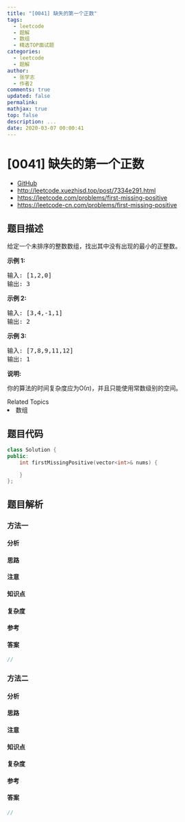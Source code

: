 ```yaml
---
title: "[0041] 缺失的第一个正数"
tags:
  - leetcode
  - 题解
  - 数组
  - 精选TOP面试题
categories:
  - leetcode
  - 题解
author:
  - 张学志
  - 作者2
comments: true
updated: false
permalink:
mathjax: true
top: false
description: ...
date: 2020-03-07 00:00:41
---
```



# [0041] 缺失的第一个正数
* [GitHub](https://github.com/algoboy101/LeetCodeCrowdsource/tree/master/_posts/QA/%5B0041%5D%20%E7%BC%BA%E5%A4%B1%E7%9A%84%E7%AC%AC%E4%B8%80%E4%B8%AA%E6%AD%A3%E6%95%B0.md)
* http://leetcode.xuezhisd.top/post/7334e291.html
* https://leetcode.com/problems/first-missing-positive
* https://leetcode-cn.com/problems/first-missing-positive


## 题目描述

<p>给定一个未排序的整数数组，找出其中没有出现的最小的正整数。</p>

<p><strong>示例&nbsp;1:</strong></p>

<pre>输入: [1,2,0]
输出: 3
</pre>

<p><strong>示例&nbsp;2:</strong></p>

<pre>输入: [3,4,-1,1]
输出: 2
</pre>

<p><strong>示例&nbsp;3:</strong></p>

<pre>输入: [7,8,9,11,12]
输出: 1
</pre>

<p><strong>说明:</strong></p>

<p>你的算法的时间复杂度应为O(<em>n</em>)，并且只能使用常数级别的空间。</p>
<div><div>Related Topics</div><div><li>数组</li></div></div>


## 题目代码

```cpp
class Solution {
public:
    int firstMissingPositive(vector<int>& nums) {

    }
};
```


## 题目解析


### 方法一

#### 分析

#### 思路

#### 注意

#### 知识点

#### 复杂度

#### 参考

#### 答案

```cpp
//
```


### 方法二

#### 分析

#### 思路

#### 注意

#### 知识点

#### 复杂度

#### 参考

#### 答案

```cpp
//
```


